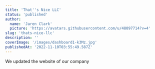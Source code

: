 ```yaml
---
title: 'That''s Nice LLC'
status: 'published'
author:
  name: 'Jaren Clark'
  picture: 'https://avatars.githubusercontent.com/u/48097714?v=4'
slug: 'thats-nice-llc'
description: ''
coverImage: '/images/dashboard1-k3Mz.jpg'
publishedAt: '2022-11-10T03:55:49.587Z'
---
```


We updated the website of our company

